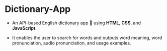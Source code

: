 # Dictionary-App
- An API-based English dictionary app :book: using **HTML**, **CSS**, and **JavaScript**.

- It enables the user to search for words and outputs word meaning, word pronunciation, audio
pronunciation, and usage examples.
